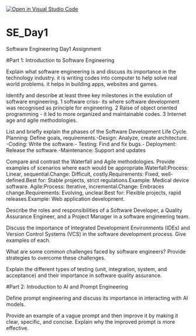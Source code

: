 [![Open in Visual Studio Code](https://classroom.github.com/assets/open-in-vscode-2e0aaae1b6195c2367325f4f02e2d04e9abb55f0b24a779b69b11b9e10269abc.svg)](https://classroom.github.com/online_ide?assignment_repo_id=18295156&assignment_repo_type=AssignmentRepo)
# SE_Day1
Software Engineering Day1 Assignment

#Part 1: Introduction to Software Engineering

Explain what software engineering is and discuss its importance in the technology industry. it is writing codes into computer to help solve real world problems. it helps in building apps, websites and games.


Identify and describe at least three key milestones in the evolution of software engineering. 1 software criss- its where software development was recognised as principle for engineering. 2 Raise of object oriented programming - it led to more organized and maintainable codes. 3 Internet age and agile methodologies.


List and briefly explain the phases of the Software Development Life Cycle. Planning: Define goals, requirements.-Design: Analyze, create architecture. -Coding: Write the software.- Testing: Find and fix bugs.- Deployment: Release the software.-Maintenance: Support and updates


Compare and contrast the Waterfall and Agile methodologies. Provide examples of scenarios where each would be appropriate.Waterfall:Process: Linear, sequential.Change: Difficult, costly.Requirements: Fixed, well-defined.Best for: Stable projects, strict regulations.Example: Medical device software.
Agile:Process: Iterative, incremental.Change: Embraces change.Requirements: Evolving, unclear.Best for: Flexible projects, rapid releases.Example: Web application development.


Describe the roles and responsibilities of a Software Developer, a Quality Assurance Engineer, and a Project Manager in a software engineering team.


Discuss the importance of Integrated Development Environments (IDEs) and Version Control Systems (VCS) in the software development process. Give examples of each.


What are some common challenges faced by software engineers? Provide strategies to overcome these challenges.


Explain the different types of testing (unit, integration, system, and acceptance) and their importance in software quality assurance.


#Part 2: Introduction to AI and Prompt Engineering


Define prompt engineering and discuss its importance in interacting with AI models.


Provide an example of a vague prompt and then improve it by making it clear, specific, and concise. Explain why the improved prompt is more effective.
